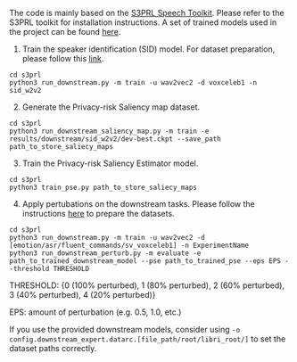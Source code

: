 The code is mainly based on the [S3PRL Speech Toolkit](https://github.com/s3prl/s3prl). Please refer to the S3PRL toolkit for installation instructions. A set of trained models used in the project can be found [here](https://drive.google.com/drive/folders/1giu-gg6Vp-iSzik0-9KpMg0h8DlregqR?usp=sharing).

1. Train the speaker identification  (SID) model. For dataset preparation, please follow this [link](https://github.com/s3prl/s3prl/blob/master/s3prl/downstream/docs/superb.md#sid-speaker-identification).
```
cd s3prl
python3 run_downstream.py -m train -u wav2vec2 -d voxceleb1 -n sid_w2v2
```

2. Generate the Privacy-risk Saliency map dataset.
```
cd s3prl
python3 run_downstream_saliency_map.py -m train -e results/downstream/sid_w2v2/dev-best.ckpt --save_path path_to_store_saliecy_maps
```

3. Train the Privacy-risk Saliency Estimator model.
```
cd s3prl
python3 train_pse.py path_to_store_saliecy_maps
```

4. Apply pertubations on the downstream tasks. Please follow the instructions [here](https://github.com/s3prl/s3prl/blob/master/s3prl/downstream/docs/superb.md) to prepare the datasets.
```
cd s3prl
python3 run_downstream.py -m train -u wav2vec2 -d [emotion/asr/fluent_commands/sv_voxceleb1] -n ExperimentName
python3 run_downstream_perturb.py -m evaluate -e path_to_trained_downstream_model --pse path_to_trained_pse --eps EPS --threshold THRESHOLD
```
THRESHOLD: {0 (100% perturbed), 1 (80% perturbed), 2 (60% perturbed), 3 (40% perturbed), 4 (20% perturbed)}

EPS: amount of perturbation (e.g. 0.5, 1.0, etc.)

If you use the provided downstream models, consider using `-o config.downstream_expert.datarc.[file_path/root/libri_root/]` to set the dataset paths correctly.
